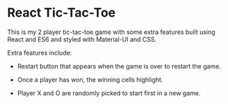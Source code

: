 # React Tic-Tac-Toe

This is my 2 player tic-tac-toe game with some extra features built using React and ES6 and styled with Material-UI and CSS.

Extra features include:

- Restart button that appears when the game is over to restart the game.

- Once a player has won, the winning cells highlight.

- Player X and O are randomly picked to start first in a new game.
